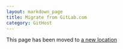 ```yaml
---
layout: markdown_page
title: Migrate from GitLab.com
category: GitHost
---
```


This page has been moved to [a new location](/gitlab-hosted/migrate-from-gitlab-com)
